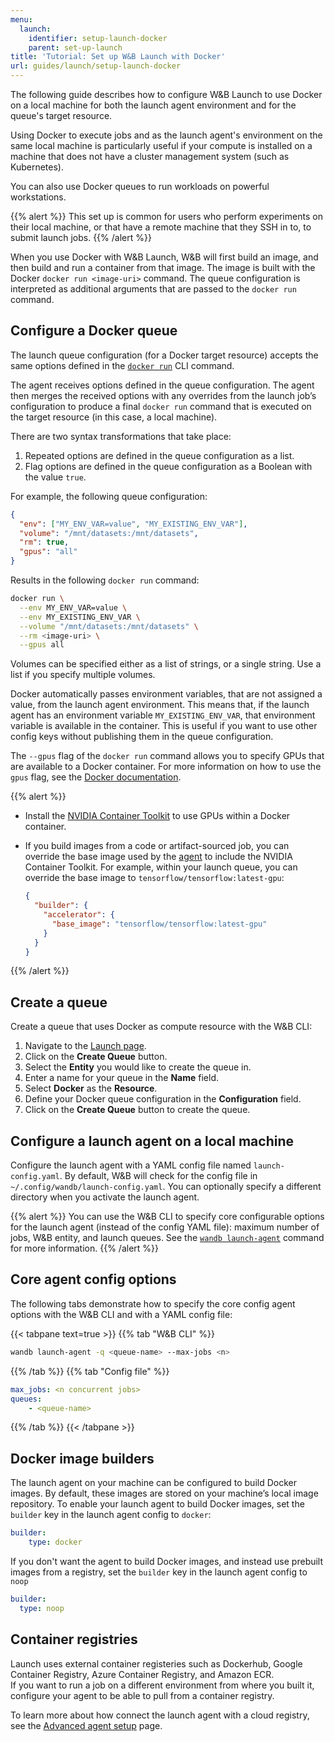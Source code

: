 ```yaml
---
menu:
  launch:
    identifier: setup-launch-docker
    parent: set-up-launch
title: 'Tutorial: Set up W&B Launch with Docker'
url: guides/launch/setup-launch-docker
---
```

The following guide describes how to configure W&B Launch to use Docker on a local machine for both the launch agent environment and for the queue's target resource.

Using Docker to execute jobs and as the launch agent's environment on the same local machine is particularly useful if your compute is installed on a machine that does not have a cluster management system (such as Kubernetes).

You can also use Docker queues to run workloads on powerful workstations.

{{% alert %}}
This set up is common for users who perform experiments on their local machine, or that have a remote machine that they SSH in to, to submit launch jobs.
{{% /alert %}}

When you use Docker with W&B Launch, W&B will first build an image, and then build and run a container from that image. The image is built with the Docker `docker run <image-uri>` command. The queue configuration is interpreted as additional arguments that are passed to the `docker run` command.

<!-- Future: Insert diagram -->

## Configure a Docker queue


The launch queue configuration (for a Docker target resource) accepts the same options defined in the [`docker run`](../../ref/cli/wandb-docker-run/) CLI command.

The agent receives options defined in the queue configuration. The agent then merges the received options with any overrides from the launch job’s configuration to produce a final `docker run` command that is executed on the target resource (in this case, a local machine).

There are two syntax transformations that take place:

1. Repeated options are defined in the queue configuration as a list.
2. Flag options are defined in the queue configuration as a Boolean with the value `true`.

For example, the following queue configuration:

```json
{
  "env": ["MY_ENV_VAR=value", "MY_EXISTING_ENV_VAR"],
  "volume": "/mnt/datasets:/mnt/datasets",
  "rm": true,
  "gpus": "all"
}
```

Results in the following `docker run` command:

```bash
docker run \
  --env MY_ENV_VAR=value \
  --env MY_EXISTING_ENV_VAR \
  --volume "/mnt/datasets:/mnt/datasets" \
  --rm <image-uri> \
  --gpus all
```

Volumes can be specified either as a list of strings, or a single string. Use a list if you specify multiple volumes.

Docker automatically passes environment variables, that are not assigned a value, from the launch agent environment. This means that, if the launch agent has an environment variable `MY_EXISTING_ENV_VAR`, that environment variable is available in the container. This is useful if you want to use other config keys without publishing them in the queue configuration.

The `--gpus` flag of the `docker run` command allows you to specify GPUs that are available to a Docker container. For more information on how to use the `gpus` flag, see the [Docker documentation](https://docs.docker.com/config/containers/resource_constraints/#gpu).


{{% alert %}}
* Install the [NVIDIA Container Toolkit](https://docs.nvidia.com/datacenter/cloud-native/container-toolkit/install-guide.html#docker) to use GPUs within a Docker container.
* If you build images from a code or artifact-sourced job, you can override the base image used by the [agent](#configure-a-launch-agent-on-a-local-machine) to include the NVIDIA Container Toolkit.
  For example, within your launch queue, you can override the base image to `tensorflow/tensorflow:latest-gpu`:

  ```json
  {
    "builder": {
      "accelerator": {
        "base_image": "tensorflow/tensorflow:latest-gpu"
      }
    }
  }
  ```
{{% /alert %}}




## Create a queue

Create a queue that uses Docker as compute resource with the W&B CLI:

1. Navigate to the [Launch page](https://wandb.ai/launch).
2. Click on the **Create Queue** button.
3. Select the **Entity** you would like to create the queue in.
4. Enter a name for your queue in the **Name** field.
5. Select **Docker** as the **Resource**.
6. Define your Docker queue configuration in the **Configuration** field.
7. Click on the **Create Queue** button to create the queue.

## Configure a launch agent on a local machine

Configure the launch agent with a YAML config file named `launch-config.yaml`. By default, W&B will check for the config file in `~/.config/wandb/launch-config.yaml`. You can optionally specify a different directory when you activate the launch agent.

{{% alert %}}
You can use the W&B CLI to specify core configurable options for the launch agent (instead of the config YAML file): maximum number of jobs, W&B entity, and launch queues. See the [`wandb launch-agent`](../../ref/cli/wandb-launch-agent/) command for more information.
{{% /alert %}}


## Core agent config options

The following tabs demonstrate how to specify the core config agent options with the W&B CLI and with a YAML config file:

{{< tabpane text=true >}}
{{% tab "W&B CLI" %}}
```bash
wandb launch-agent -q <queue-name> --max-jobs <n>
```
{{% /tab %}}
{{% tab "Config file" %}}
```yaml title="launch-config.yaml"
max_jobs: <n concurrent jobs>
queues:
	- <queue-name>
```
{{% /tab %}}
{{< /tabpane >}}

## Docker image builders

The launch agent on your machine can be configured to build Docker images. By default, these images are stored on your machine’s local image repository. To enable your launch agent to build Docker images, set the `builder` key in the launch agent config to `docker`:

```yaml title="launch-config.yaml"
builder:
	type: docker
```

If you don't want the agent to build Docker images, and instead use prebuilt images from a registry, set the `builder` key in the launch agent config to `noop`

```yaml title="launch-config.yaml"
builder:
  type: noop
```

## Container registries

Launch uses external container registeries such as Dockerhub, Google Container Registry, Azure Container Registry, and Amazon ECR.  
If you want to run a job on a different environment from where you built it, configure your agent to be able to pull from a container registry. 


To learn more about how connect the launch agent with a cloud registry, see the [Advanced agent setup](./setup-agent-advanced.md#agent-configuration) page.